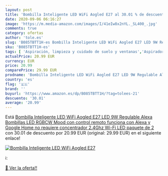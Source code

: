 ```yaml
---
layout: post
title: 'Bombilla Inteligente LED WiFi Aogled E27 al 30.01 % de descuento'
date: 2020-09-06 06:16:27
image: 'https://m.media-amazon.com/images/I/41eIw8x2nYL._SL400_.jpg'
comments: true
category: ofertas
author: 'tole.es'
slug: 'B085TBTT1H-es Bombilla Inteligente LED WiFi Aogled E27 LED 9W Regulable...'
sku: 'B085TBTT1H-es'
tags: [ 'Aspiración, limpieza y cuidado de suelo y ventanas','Aspiradoras','Hogar y cocina','Robots aspiradores','alexa','google','home', ]
actualPrice: 20.99 EUR
currency: EUR
price: 20.99
comparePrice: 29.99 EUR
prodname: 'Bombilla Inteligente LED WiFi Aogled E27 LED 9W Regulable Alexa Bombillas LED RGBCW Mood con control remoto  funciona con Alexa y Google Home  no requiere concentrador 2.4Ghz Wi-Fi LED paquete de 2'
country: 'es'
flag: '🇪🇸'
brand: ''
buyurl: 'https://www.amazon.es/dp/B085TBTT1H/?tag=tolees-21'
descuento: '30.01'
average: '20.99'
---
```


Está [Bombilla Inteligente LED WiFi Aogled E27 LED 9W Regulable Alexa Bombillas LED RGBCW Mood con control remoto  funciona con Alexa y Google Home  no requiere concentrador 2.4Ghz Wi-Fi LED paquete de 2](https://www.amazon.es/dp/B085TBTT1H/?tag=tolees-21) con 30.01 de descuento por 20.99 EUR (original: 29.99 EUR) en el siguiente enlace!

[![Bombilla Inteligente LED WiFi Aogled E27](https://m.media-amazon.com/images/I/41eIw8x2nYL._SL400_.jpg)](https://www.amazon.es/dp/B085TBTT1H/?tag=tolees-21)

ℹ️:


[🛒 Ver la oferta!!](https://www.amazon.es/dp/B085TBTT1H/?tag=tolees-21)
